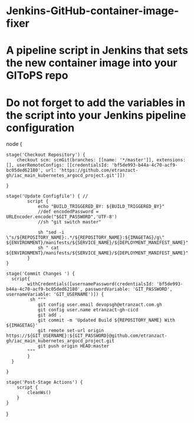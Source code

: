 # Jenkins-GitHub-container-image-fixer
# A pipeline script in Jenkins that sets the new container image into your GIToPS repo
# Do not forget to add the variables in the script into your Jenkins pipeline configuration


node {

    stage('Checkout Repository') {
        checkout scm: scmGit(branches: [[name: '*/master']], extensions: [], userRemoteConfigs: [[credentialsId: 'bf5de993-b44a-4c70-acf9-bc05ded62180', url: 'https://github.com/etranzact-gh/iac_main_kubernetes_argocd_project.git']])

    }

    stage('Update Configfile') { // 
            script {
                echo "BUILD_TRIGGERED_BY: ${BUILD_TRIGGERED_BY}"
                //def encodedPassword = URLEncoder.encode("$GIT_PASSWORD",'UTF-8')
                //sh "git switch master"

                sh "sed -i \"s/${REPOSITORY_NAME}:.*/${REPOSITORY_NAME}:${IMAGETAG}/g\" ${ENVIRONMENT}/manifests/${SERVICE_NAME}/${DEPLOYMENT_MANIFEST_NAME}"
                sh " cat ${ENVIRONMENT}/manifests/${SERVICE_NAME}/${DEPLOYMENT_MANIFEST_NAME}"
            }
    }

    stage('Commit Changes ') {
      script{
            withCredentials([usernamePassword(credentialsId: 'bf5de993-b44a-4c70-acf9-bc05ded62180', passwordVariable: 'GIT_PASSWORD', usernameVariable: 'GIT_USERNAME')]) {
             sh """ 
                git config user.email devopsgh@etranzact.com.gh
                git config user.name etranzact-gh-cicd
                git add .
                git commit -m 'Updated Build ${REPOSITORY_NAME} With ${IMAGETAG}'
                git remote set-url origin https://${GIT_USERNAME}:${GIT_PASSWORD}@github.com/etranzact-gh/iac_main_kubernetes_argocd_project.git
                git push origin HEAD:master
            """
            }
      }

    }
    
    stage('Post-Stage Actions') {
        script {
            cleanWs()
        }
    }
}
